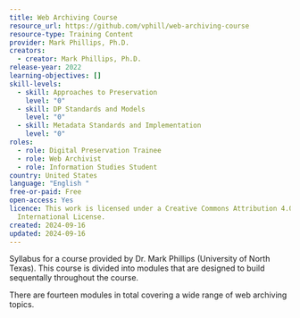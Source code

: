 ```yaml
---
title: Web Archiving Course
resource_url: https://github.com/vphill/web-archiving-course
resource-type: Training Content
provider: Mark Phillips, Ph.D.
creators:
  - creator: Mark Phillips, Ph.D.
release-year: 2022
learning-objectives: []
skill-levels:
  - skill: Approaches to Preservation
    level: "0"
  - skill: DP Standards and Models
    level: "0"
  - skill: Metadata Standards and Implementation
    level: "0"
roles:
  - role: Digital Preservation Trainee
  - role: Web Archivist
  - role: Information Studies Student
country: United States
language: "English "
free-or-paid: Free
open-access: Yes
licence: This work is licensed under a Creative Commons Attribution 4.0
  International License.
created: 2024-09-16
updated: 2024-09-16
---
```

Syllabus for a course provided by Dr. Mark Phillips (University of North Texas). This course is divided into modules that are designed to build sequentally throughout the course.

There are fourteen modules in total covering a wide range of web archiving topics.
